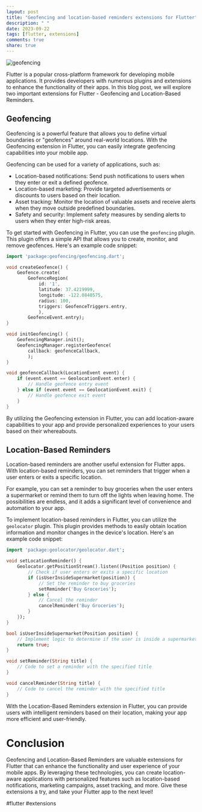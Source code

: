 ```yaml
---
layout: post
title: "Geofencing and location-based reminders extensions for Flutter"
description: " "
date: 2023-09-22
tags: [flutter, extensions]
comments: true
share: true
---
```


![geofencing](https://example.com/geofencing.jpg)

Flutter is a popular cross-platform framework for developing mobile applications. It provides developers with numerous plugins and extensions to enhance the functionality of their apps. In this blog post, we will explore two important extensions for Flutter - Geofencing and Location-Based Reminders.

## Geofencing

Geofencing is a powerful feature that allows you to define virtual boundaries or "geofences" around real-world locations. With the Geofencing extension in Flutter, you can easily integrate geofencing capabilities into your mobile app.

Geofencing can be used for a variety of applications, such as:

- Location-based notifications: Send push notifications to users when they enter or exit a defined geofence.
- Location-based marketing: Provide targeted advertisements or discounts to users based on their location.
- Asset tracking: Monitor the location of valuable assets and receive alerts when they move outside predefined boundaries.
- Safety and security: Implement safety measures by sending alerts to users when they enter high-risk areas.

To get started with Geofencing in Flutter, you can use the `geofencing` plugin. This plugin offers a simple API that allows you to create, monitor, and remove geofences. Here's an example code snippet:

```dart
import 'package:geofencing/geofencing.dart';

void createGeofence() {
    Geofence.create(
        GeofenceRegion(
            id: '1',
            latitude: 37.4219999,
            longitude: -122.0840575,
            radius: 100,
            triggers: GeofenceTriggers.entry,
            ),
        GeofenceEvent.entry);
}

void initGeofencing() {
    GeofencingManager.init();
    GeofencingManager.registerGeofence(
        callback: geofenceCallback,
        );
}

void geofenceCallback(LocationEvent event) {
    if (event.event == GeolocationEvent.enter) {
        // Handle geofence entry event
    } else if (event.event == GeolocationEvent.exit) {
        // Handle geofence exit event
    }
}
```

By utilizing the Geofencing extension in Flutter, you can add location-aware capabilities to your app and provide personalized experiences to your users based on their whereabouts.

## Location-Based Reminders

Location-based reminders are another useful extension for Flutter apps. With location-based reminders, you can set reminders that trigger when a user enters or exits a specific location.

For example, you can set a reminder to buy groceries when the user enters a supermarket or remind them to turn off the lights when leaving home. The possibilities are endless, and it adds a significant level of convenience and automation to your app.

To implement location-based reminders in Flutter, you can utilize the `geolocator` plugin. This plugin provides methods to easily obtain location information and monitor changes in the device's location. Here's an example code snippet:

```dart
import 'package:geolocator/geolocator.dart';

void setLocationReminder() {
    Geolocator.getPositionStream().listen((Position position) {
        // Check if user enters or exits a specific location
        if (isUserInsideSupermarket(position)) {
            // Set the reminder to buy groceries
            setReminder('Buy Groceries');
        } else {
            // Cancel the reminder
            cancelReminder('Buy Groceries');
        }
    });
}

bool isUserInsideSupermarket(Position position) {
    // Implement logic to determine if the user is inside a supermarket
    return true;
}

void setReminder(String title) {
    // Code to set a reminder with the specified title
}

void cancelReminder(String title) {
    // Code to cancel the reminder with the specified title
}
```

With the Location-Based Reminders extension in Flutter, you can provide users with intelligent reminders based on their location, making your app more efficient and user-friendly.

# Conclusion

Geofencing and Location-Based Reminders are valuable extensions for Flutter that can enhance the functionality and user experience of your mobile apps. By leveraging these technologies, you can create location-aware applications with personalized features such as location-based notifications, marketing campaigns, asset tracking, and more. Give these extensions a try, and take your Flutter app to the next level!

#flutter #extensions